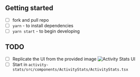 ## Getting started
- [ ] fork and pull repo
- [ ] `yarn` - to install dependencies
- [ ] `yarn start` - to begin developing
## TODO
- [ ] Replicate the UI from the provided image 
![Activity Stats UI](/src/UI-activity-stats.png "Activity Stats UI")
- [ ] Start in `activity-stats/src/components/ActivityStats/ActivityStats.tsx`
